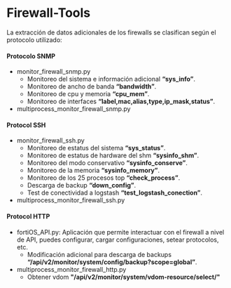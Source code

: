 # Firewall-Tools

La extracción de datos adicionales de los firewalls se clasifican según el protocolo utilizado:
#### Protocolo SNMP
+ monitor_firewall_snmp.py
  + Monitoreo del sistema e información adicional **“sys_info”**.
  + Monitoreo de ancho de banda **“bandwidth”**.
  + Monitoreo de cpu y memoria **“cpu_mem”**.
  + Monitoreo de interfaces **“label,mac,alias,type,ip_mask,status”**.
+ multiprocess_monitor_firewall_snmp.py
#### Protocol SSH
+ monitor_firewall_ssh.py
  + Monitoreo de estatus del sistema **“sys_status”**.
  + Monitoreo de estatus de hardware del shm **“sysinfo_shm”**.
  + Monitoreo del modo conservativo **“sysinfo_conserve”**.
  + Monitoreo de la memoria **“sysinfo_memory”**.
  + Monitoreo de los 25 procesos top **“check_process”**.
  + Descarga de backup **“down_config”**.
  + Test de conectividad a logstash **“test_logstash_conection”**.
+ multiprocess_monitor_firewall_ssh.py
#### Protocol HTTP
+ fortiOS_API.py: Aplicación que permite interactuar con el firewall a nivel de API, puedes configurar, cargar configuraciones, setear protocolos, etc.
  + Modificación adicional para descarga de backups **“/api/v2/monitor/system/config/backup?scope=global”**.
+ multiprocess_monitor_firewall_http.py
  + Obtener vdom **"/api/v2/monitor/system/vdom-resource/select/"**
